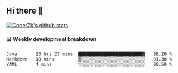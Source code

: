 ## Hi there 👋

[![CoderZk's github stats](https://github-readme-stats.vercel.app/api?username=zhoukuo123&show_icons=true&count_private=true)](https://github.com/anuraghazra/github-readme-stats)

#### :bar_chart: Weekly development breakdown

<!--START_SECTION:waka-->

```text
Java       13 hrs 27 mins  ████████████████████████▓   98.20 %
Markdown   10 mins         ▒░░░░░░░░░░░░░░░░░░░░░░░░   01.30 %
YAML       4 mins          ░░░░░░░░░░░░░░░░░░░░░░░░░   00.50 %
```

<!--END_SECTION:waka-->
